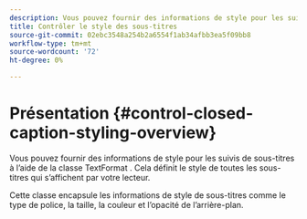 ```yaml
---
description: Vous pouvez fournir des informations de style pour les suivis de sous-titres à l’aide de la classe TextFormat . Cela définit le style de toutes les sous-titres qui s’affichent par votre lecteur.
title: Contrôler le style des sous-titres
source-git-commit: 02ebc3548a254b2a6554f1ab34afbb3ea5f09bb8
workflow-type: tm+mt
source-wordcount: '72'
ht-degree: 0%

---
```


# Présentation {#control-closed-caption-styling-overview}

Vous pouvez fournir des informations de style pour les suivis de sous-titres à l’aide de la classe TextFormat . Cela définit le style de toutes les sous-titres qui s’affichent par votre lecteur.

Cette classe encapsule les informations de style de sous-titres comme le type de police, la taille, la couleur et l’opacité de l’arrière-plan.
